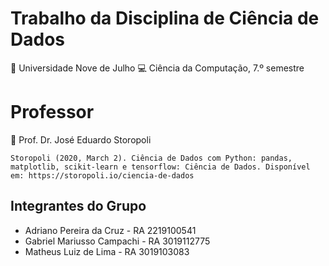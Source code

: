 # Trabalho da Disciplina de Ciência de Dados

:school: Universidade Nove de Julho 
:computer: Ciência da Computação, 7.º semestre

# Professor
:blue_book: Prof. Dr. José Eduardo Storopoli

```
Storopoli (2020, March 2). Ciência de Dados com Python: pandas, matplotlib, scikit-learn e tensorflow: Ciência de Dados. Disponível em: https://storopoli.io/ciencia-de-dados
```
## Integrantes do Grupo

  * Adriano Pereira da Cruz - RA 2219100541
  * Gabriel Mariusso Campachi - RA 3019112775
  * Matheus Luiz de Lima - RA 3019103083  
